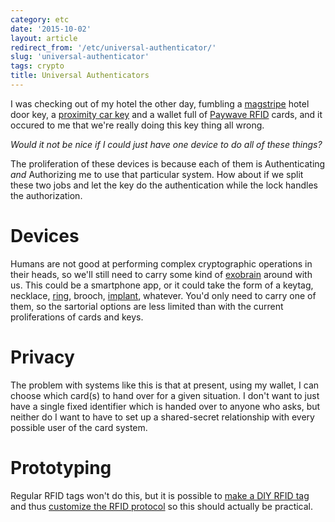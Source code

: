 ```yaml
---
category: etc
date: '2015-10-02'
layout: article
redirect_from: '/etc/universal-authenticator/'
slug: 'universal-authenticator'
tags: crypto
title: Universal Authenticators
---
```


I was checking out of my hotel the other day, fumbling a
[magstripe](https://en.wikipedia.org/wiki/Magnetic_stripe_card) hotel
door key, a [proximity car
key](http://www.toyota.com.au/rav4/features/technology/keyless-entry)
and a wallet full of [Paywave
RFID](http://www.visa.com.au/cardholders/paywave/) cards, and it occured
to me that we're really doing this key thing all wrong.

*Would it not be nice if I could just have one device to do all of these
things?*

The proliferation of these devices is because each of them is
Authenticating *and* Authorizing me to use that particular system. How
about if we split these two jobs and let the key do the authentication
while the lock handles the authorization.

Devices
=======

Humans are not good at performing complex cryptographic operations in
their heads, so we'll still need to carry some kind of
[exobrain](http://www.urbandictionary.com/define.php?term=Exobrain)
around with us. This could be a smartphone app, or it could take the
form of a keytag, necklace,
[ring](http://www.javaworld.com/article/2076641/learn-java/an-introduction-to-the-java-ring.html),
brooch, [implant](https://en.wikipedia.org/wiki/Alien_implants),
whatever. You'd only need to carry one of them, so the sartorial options
are less limited than with the current proliferations of cards and keys.

Privacy
=======

The problem with systems like this is that at present, using my wallet,
I can choose which card(s) to hand over for a given situation. I don't
want to just have a single fixed identifier which is handed over to
anyone who asks, but neither do I want to have to set up a shared-secret
relationship with every possible user of the card system.

Prototyping
===========

Regular RFID tags won't do this, but it is possible to [make a DIY RFID
tag](http://scanlime.org/2008/09/using-an-avr-as-an-rfid-tag/) and thus
[customize the RFID
protocol](http://www.nycresistor.com/2012/12/27/rfid-multipass/) so this
should actually be practical.
